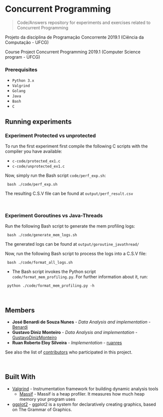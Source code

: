 # Concurrent Programming

> Code/Answers repository for experiments and exercises related to Concurrent Programming

Projeto da disciplina de Programação Concorrente 2019.1 (Ciência da Computação - UFCG)

Course Project Concurrent Programming 2019.1 (Computer Science program - UFCG)

### Prerequisites

* `Python 3.x`
* `Valgrind`
* `Golang`
* `Java`
* `Bash`
* `C`

## Running experiments

### Experiment Protected vs unprotected 

To run the first experiment first compile the following C scripts with the compiler you have available:

* `c-code/protected_ex1.c` 
* `c-code/unprotected_ex1.c`

Now, simply run the Bash script `code/perf_exp.sh`:

```
 bash ./code/perf_exp.sh
```

The resulting C.S.V file can be found at `output/perf_result.csv`

<br>

### Experiment Goroutines vs Java-Threads

Run the following Bash script to generate the mem profiling logs:

```
 bash ./code/generate_mem_logs.sh
```

The generated logs can be found at `output/goroutine_javathread/`

Now, run the following Bash script to process the logs into a C.S.V file:

```
 bash ./code/format_all_logs.sh
```

* The Bash script invokes the Python script `code/format_mem_profiling.py`. For further information about it, run:

```
 python ./code/format_mem_profiling.py -h
```

<br>

## Members

* **José Benardi de Souza Nunes** - *Data Analysis and implementation* - [Benardi](https://github.com/Benardi)
* **Gustavo Diniz Monteiro** - *Data Analysis and implementation* - [GustavoDinizMonteiro](https://github.com/GustavoDinizMonteiro)
* **Ruan Roberto Eloy Silveira** - *Implementation* - [ruanres](https://github.com/ruanres)

See also the list of [contributors](https://github.com/Benardi/concurrent_prog/contributors) who participated in this project.

<br>

## Built With

* [Valgrind](http://valgrind.org/) -  Instrumentation framework for building dynamic analysis tools
    + [Massif](http://valgrind.org/docs/manual/ms-manual.html/) -  Massif is a heap profiler. It measures how much heap memory your program uses
 * [ggplot2](http://valgrind.org/) - ggplot2 is a system for declaratively creating graphics, based on The Grammar of Graphics.